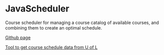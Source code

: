 JavaScheduler
=============

Course scheduler for managing a course catalog of available courses, and
combining them to create an optimal schedule.

[Github page](http://www.github.com/suitengu/JavaScheduler)

[Tool to get course schedule data from U of L](http://hal.louisville.edu)
